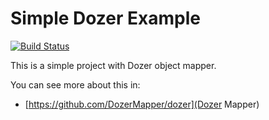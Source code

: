 Simple Dozer Example
====================

[![Build Status](https://travis-ci.org/leandrocgsi/simple-dozer-example.svg?branch=master)](https://travis-ci.org/leandrocgsi/simple-dozer-example)

This is a simple project with Dozer object mapper.

You can see more about this in:

* [https://github.com/DozerMapper/dozer](Dozer Mapper)